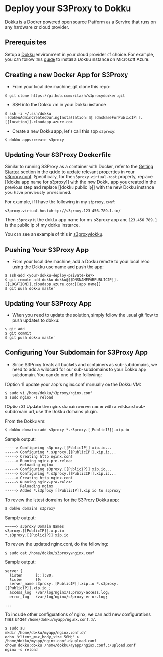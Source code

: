 # Deploy your S3Proxy to Dokku

[Dokku](http://dokku.viewdocs.io/dokku/) is a Docker powered open source Platform as a Service that runs on any hardware or cloud provider.

## Prerequisites
Setup a [Dokku](http://dokku.viewdocs.io/dokku/installation/#installing-via-other-methods) environment in your cloud provider of choice. For example, you can follow this [guide](http://dokku.viewdocs.io/dokku/getting-started/install/azure/) to install a Dokku instance on Microsoft Azure.

## Creating a new Docker App for S3Proxy

- From your local dev machine, git clone this repo:
```
$ git clone https://github.com/ritazh/s3proxydocker.git
```
- SSH into the Dokku vm in your Dokku instance
```
$ ssh -i ~/.ssh/dokku [[dokkuAdminCreatedDuringInstallation]]@[[dnsNameForPublicIP]].[[location]].cloudapp.azure.com
```
- Create a new Dokku app, let's call this app `s3proxy`:
```
$ dokku apps:create s3proxy
```

## Updating Your S3Proxy Dockerfile
Similar to running S3Proxy as a container with Docker, refer to the [Getting Started](https://github.com/ritazh/s3proxydocker#getting-started) section in the guide to update relevant properties in your [s3proxy.conf](s3proxy.conf). Specifically, for the `s3proxy.virtual-host` property, replace [[dokku app name for s3proxy]] with the new Dokku app you created in the previous step and replace [[dokku public ip]] with the new Dokku instance you have previously provisioned. 

For example, if I have the following in my `s3proxy.conf`:
```
s3proxy.virtual-host=http://s3proxy.123.456.789.1.io/
```
Then `s3proxy` is the dokku app name for my s3proxy app and `123.456.789.1` is the public ip of my dokku instance.

You can see an example of this in [s3proxydokku](s3proxydokku).

## Pushing Your S3Proxy App
- From your local dev machine, add a Dokku remote to your local repo using the Dokku username and push the app:
```
$ ssh-add <your-dokku-deploy-private-key>
$ git remote add dokku dokku@[[DNSNAMEFORPUBLICIP]].[[LOCATION]].cloudapp.azure.com:[[app name]]
$ git push dokku master
```
## Updating Your S3Proxy App
- When you need to update the solution, simply follow the usual git flow to push updates to dokku:

```
$ git add
$ git commit 
$ git push dokku master
```

## Configuring Your Subdomain for S3Proxy App
- Since S3Proxy treats all buckets and containers as sub-subdomains, we need to add a wildcard for our sub-subdomains to your Dokku app subdomain. You can do one of the following:

[Option 1] update your app's nginx.conf manually on the Dokku VM:

```
$ sudo vi /home/dokku/s3proxy/nginx.conf
$ sudo nginx -s reload
```

[Option 2] Update the nginx domain server name with a wildcard sub-subdomain url, use the Dokku domains plugin.

From the Dokku vm:
```
$ dokku domains:add s3proxy *.s3proxy.[[PublicIP]].xip.io
```
Sample output:

```
-----> Configuring s3proxy.[[PublicIP]].xip.io...
-----> Configuring *.s3proxy.[[PublicIP]].xip.io...
-----> Creating http nginx.conf
-----> Running nginx-pre-reload
       Reloading nginx
-----> Configuring s3proxy.[[PublicIP]].xip.io...
-----> Configuring *.s3proxy.[[PublicIP]].xip.io...
-----> Creating http nginx.conf
-----> Running nginx-pre-reload
       Reloading nginx
-----> Added *.s3proxy.[[PublicIP]].xip.io to s3proxy
```
To review the latest domains for the S3Proxy Dokku app:
```
$ dokku domains s3proxy
```
Sample output:

```
=====> s3proxy Domain Names
s3proxy.[[PublicIP]].xip.io
*.s3proxy.[[PublicIP]].xip.io
```

To review the updated nginx.conf, do the following:
```
$ sudo cat /home/dokku/s3proxy/nginx.conf 
```
Sample output:
```
server {
  listen      [::]:80;
  listen      80;
  server_name s3proxy.[[PublicIP]].xip.io *.s3proxy.[[PublicIP]].xip.io ;
  access_log  /var/log/nginx/s3proxy-access.log;
  error_log   /var/log/nginx/s3proxy-error.log;

...
```
To include other configurations of nginx, we can add new configurations files under `/home/dokku/myapp/nginx.conf.d/`. 
```
$ sudo su
mkdir /home/dokku/myapp/nginx.conf.d/
echo 'client_max_body_size 50M;' > /home/dokku/myapp/nginx.conf.d/upload.conf
chown dokku:dokku /home/dokku/myapp/nginx.conf.d/upload.conf
nginx -s reload
```
